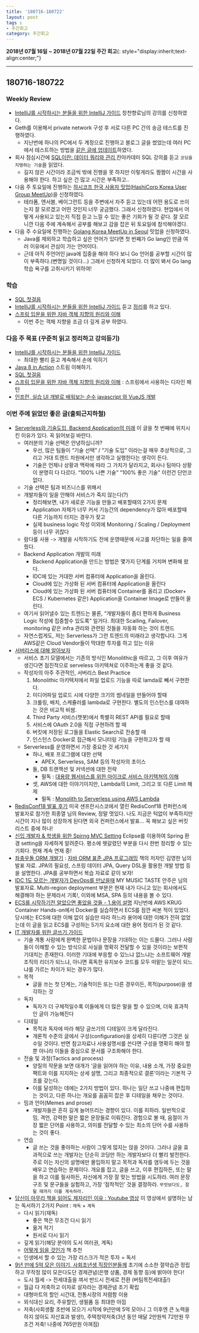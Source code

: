 ```yaml
---
title: '180716-180722'  
layout: post  
tags :  
- 주간회고
category: 주간회고
---
```


**2018년 07월 16일 ~ 2018년 07월 22일 주간 회고**{: style="display:inherit;text-align:center;"}

---

## 180716-180722

### Weekly Review
- [IntelliJ를 시작하시는 분들을 위한 IntelliJ 가이드](https://www.inflearn.com/course/intellij-guide/) 창천향로님의 강의를 신청하였다.
- Geth를 이용해서 private network 구성 후 서로 다른 PC 간의 송금 테스트를 진행하였다.
    - 지난번에 하나의 PC에서 두 계정으로 진행하고 블로그 글을 썼었는데 여러 PC에서 테스트하는 방법을 [같은 글에 업데이트](https://gwonsungjun.github.io/blockchain/2018/06/01/geth/)하였다.
- 회사 점심시간에 
[ SQL이란: 데이터 쿼리와 관리 ](https://ko.khanacademy.org/computing/computer-programming/sql/sql-basics/p/creating-a-table-and-inserting-data) 칸아카데미 SQL 강의를 듣고 `코딩을 지탱하는 기술`을 읽었다.
    - 길지 않은 시간이라 조금씩 밖에 진행을 못 하지만 이렇게라도 짬짬이 시간을 사용해야 한다. 하고 싶은 건 많고 시간은 부족하고..
- 다음 주 토요일에 진행하는 [하시코프 한국 사용자 밋업(HashiCorp Korea User Group MeetUp)](https://festa.io/events/45)을 신청하였다.
    - 테라폼, 앤서블, 베이그런트 등을 주변에서 자주 듣고 있는데 어떤 용도로 쓰이는지 잘 모르겠고 어떤 것인지 너무 궁금했다. 그래서 신청하였다. 현업에서 어떻게 사용되고 있는지 직접 듣고 느낄 수 있는 좋은 기회가 될 것 같다. 잘 모르니깐 다음 주에 계속해서 공부를 해보고 감을 잡은 뒤 토요일에 참석해야겠다.
- 다음 주 수요일에 진행하는 [Golang Korea MeetUp in Seoul](https://www.meetup.com/ko-KR/Seoul-Go-Meetup/events/252632375/) 밋업을 신청하였다.
  - Java를 제외하고 학습하고 싶은 언어가 있다면 첫 번째가 Go lang인 만큼 여러 이유에서 관심이 가는 언어이다.
  - 근데 아직 주언어인 java에 집중을 해야 하다 보니 Go 언어를 공부할 시간이 많이 부족하다.(변명일 것이다...) 그래서 신청하게 되었다. 더 많이 봐서 Go lang 학습 욕구를 고취시키기 위하여!


### 학습

- [SQL 첫걸음](http://book.naver.com/bookdb/book_detail.nhn?bid=9738902)
- [IntelliJ를 시작하시는 분들을 위한 IntelliJ 가이드](https://www.inflearn.com/course/intellij-guide/) 듣고 [정리](https://github.com/gwonsungjun/TIL/blob/master/Intellij/IntelliJ-guide.md)를 하고 있다.
- [스프링 입문을 위한 자바 객체 지향의 원리와 이해](https://book.naver.com/bookdb/book_detail.nhn?bid=8920762)
    - 이번 주는 객체 지향을 조금 더 깊게 공부 하였다.

### 다음 주 목표 (꾸준히 읽고 정리하고 강의듣기)
- [IntelliJ를 시작하시는 분들을 위한 IntelliJ 가이드](https://www.inflearn.com/course/intellij-guide/) 
    - 최대한 빨리 듣고 계속해서 손에 익히기
- [Java 8 in Action](http://book.naver.com/bookdb/book_detail.nhn?bid=8883567) 스트림 이해하기.
- [SQL 첫걸음](http://book.naver.com/bookdb/book_detail.nhn?bid=9738902)
- [스프링 입문을 위한 자바 객체 지향의 원리와 이해](https://book.naver.com/bookdb/book_detail.nhn?bid=8920762) : 스프링에서 사용하는 디자인 패턴
- [인프런, 실습 UI 개발로 배워보는 순수 javascript 와 VueJS 개발](https://www.inflearn.com/course/%EC%88%9C%EC%88%98js-vuejs-%EA%B0%9C%EB%B0%9C-%EA%B0%95%EC%A2%8C/)

### 이번 주에 읽었던 좋은 글(출퇴근지하철)
- [Serverless와 기술도입, Backend Application의 미래](https://medium.com/vingle-tech-blog/serverless%EC%99%80-%EA%B8%B0%EC%88%A0%EB%8F%84%EC%9E%85-backend-application%EC%9D%98-%EB%AF%B8%EB%9E%98-8f114a8b00d5) 이 글을 첫 번째에 위치시킨 이유가 있다. 꼭 읽어보길 바란다.
    - 여러분의 기술 선택은 안녕하십니까?
        - 우선, 많은 팀들이 “기술 선택” / “기술 도입” 이라는걸 매우 추상적으로, 그리고 거대 트렌드 차원에서만 생각하고 실행한다는 생각이 든다.
        - 기술은 언제나 상황과 맥락에 따라 그 가치가 달라지고, 회사나 팀마다 상황이 분명히 다 다르다. “100% 나쁜 기술” “100% 좋은 기술" 이런건 단언코 없다.
    - 기술 선택은 팀과 비즈니스를 위해서
    - 개발자들이 일을 안해야 서비스가 죽지 않는다(?)
        - 정리해보면, 내가 새로운 기능을 만들고 배포할때의 2가지 문제
        - Application 자체가 너무 커서 기능간의 dependency가 많아 배포할때 다른 기능까지 터지는 경우가 잦고
        - 실제 business logic 작성 이외에 Monitoring / Scaling / Deployment 등이 너무 귀찮다
    - 람다를 사용 -> 개발을 시작하기도 전에 운영때문에 사고를 차단하는 일을 줄여 줬다.
    - Backend Application 개발의 미래
        - Backend Application을 만드는 방법은 몇가지 단계를 거치며 변화해 왔다.
        - IDC에 있는 거대한 서버 컴퓨터에 Application을 올린다.
        - Cloud에 있는 가상화 된 서버 컴퓨터에 Application을 올린다
        - Cloud에 있는 가상화 된 서버 컴퓨터에 Container를 올리고 (Docker+ ECS / Kubernetes 같은) Application을 Container Image로 만들어 올린다.
    - 여기서 읽어낼수 있는 트렌드는 물론, “개발자들이 좀더 편하게 Business Logic 작성에 집중할수 있도록” 일거다. 최대한 Scailing, Failover, monitoring 같은 infra 관리와 관련된 것들을 자동화 하는 것이 트렌드
    - 자연스럽게도, 저는 Serverless가 그런 트렌드의 미래라고 생각합니다. 그게 AWS같은 Cloud Vendor들이 막대한 투자를 하고 있는 이유
- [서버리스에 대해 알아보자](https://www.slideshare.net/ssuser67b08e/1-105671213) 
    - 서비스 초기 모델에서는 기존의 방식인 Monolithic을 따르고, 그 이후 여유가 생긴다면 점진적으로 serveless 아키텍쳐로 이주하는게 좋을 것 같다.
    - 작성자의 아주 주관적인, 서버리스 Best Practice
        1. Monolithic 아키텍처에서 파일 업로드 기능을 따로  lamda로 빼서 구현한다.
        2. 미디어파일 업로드 시에 다양한 크기의 썸네일을 만들어야 할때
        3. 크롤링, 배치, 스케쥴러를 lambda로 구현한다. 별도의 인스턴스를 대여하는 것은 비교적 비쌈.
        4. Third Party  서비스(챗봇)에서 특별히 REST API를 필요로 할때
        5. 서비스에 OAuth 2.0을 직접 구현하려 할 때
        6. 버킷에 저장된 로그들을 Elastic Search로 전송할 때
        7. 인스턴스 Docker로 접근해서 모니터링 기능을 구현하고자 할 때
    - Serverless를 운영하면서 가장 중요한 것 세가지
        - 하나, 배포 프로그램에 대한 선택
            - APEX, Serverless, SAM 등의 작성자의 초이스
        - 둘, DB 트랜잭션 및 커넥션에 대한 전략
            - 필독 : [ 대용량 웹서비스를 위한 마이크로 서비스 아키텍쳐의 이해](http://bcho.tistory.com/948)
        - 셋, AWS에 대한 이야기이지만, Lambda의 Limit, 그리고 또 다른 Limit 해제
            - 필독 : [Monolith to Serverless using AWS Lambda](https://github.com/DevStarSJ/Study/blob/master/Blog/Cloud/AWS/Serverless/MonolithToServerless.03.md)
- [ RedisConf18 발표 후기](https://engineering.linecorp.com/ko/blog/detail/306) 미국 샌프란시스코에서 열린 RedisConf18 컨퍼런스에 발표자로 참가한 최종열 님의 Review, 정말 멋있다. 나도 지금은 턱없이 부족하지만 시간이 지나 많이 성장하게 된다면 외국 컨퍼런스에서 발표... 꼭 해보고 싶은 버킷리스트 중에 하나! 
- [신입 개발자 & 학생을 위한 Spirng MVC Setting](https://www.popit.kr/%EC%8B%A0%EC%9E%85-%EA%B0%9C%EB%B0%9C%EC%9E%90-%ED%95%99%EC%83%9D%EC%9D%84-%EC%9C%84%ED%95%9C-spring-mvc-setting-1%ED%8E%B8/) Eclipse를 이용하여 Spring 환경 setting을 자세하게 알려준다. 평소에 헷갈렸던 부분을 다시 한번 정리할 수 있는 기회다. 현재 계속 연재 중! 
- [좌충우돌 ORM 개발기](https://www.slideshare.net/zipkyh/orm-2012-daum-devon) :  [자바 ORM 표준 JPA 프로그래밍](https://book.naver.com/bookdb/book_detail.nhn?bid=9252528) 책의 저자인 김영한 님의 발표 자료. JPA의 필요성, 스프링 데이터 JPA, Query DSL을 활용한 개발 방법 등을 설명한다. JPA를 공부하면서 복습 자료로 같이 보자!
- [IDC 1도 모르는 개발자가 DevOps를 만났을때](https://www.slideshare.net/ssuserd5b689/idc-1-devops-105987290) MY MUSIC TASTE 안주은 님의 발표자료. Multi-region deployment 부분은 현재 내가 다니고 있는 회사에서도 해결해야 하는 문제라서 기록!, 이외에 MSA, SPA 등의 내용을 볼 수 있다.
- [ECS를 시작하기전 알았으면 좋았을 것들 - 1.용어 설명](https://medium.com/@herryhan2435/ecs%EB%A5%BC-%EC%8B%9C%EC%9E%91%ED%95%98%EA%B8%B0%EC%A0%84-%EC%95%8C%EC%95%98%EC%9C%BC%EB%A9%B4-%EC%A2%8B%EC%95%98%EC%9D%84-%EA%B2%83%EB%93%A4-1-%EC%9A%A9%EC%96%B4-%EC%84%A4%EB%AA%85-92dbfb9d59f7) 지난번에 AWS KRUG Container Hands-on에서 Docker를 실습하면서 ECS를 잠깐 써본 적이 있었다. 당시에는 ECS에 대한 이해 없이 실습만 따라 하느라 용어에 대한 이해가 전혀 없었는데 이 글을 읽고 ECS를 구성하는 5가지 요소에 대한 용어 정리가 된 것 같다.
- [IT 개발자를 위한 글쓰기 가이드](http://www.ciokorea.com/news/38600)
    - 기술 계통 사람에게 완벽한 문법이나 문장을 기대하는 이는 드물다. 그러나 사람들이 이해할 수 있는 방식으로 사실을 명확히 전달할 수 있을 것이라는 보편적 기대치는 존재한다. 이러한 기대에 부응할 수 있느냐 없느냐는 소프트웨어 개발 조직의 리더가 되느냐, 아니면 혹독한 유지보수 코드를 모두 떠맡는 일꾼이 되느냐를 가르는 차이가 되는 경우가 많다.
    - 목적
        - 글을 쓰는 첫 단계는, 기술적이든 또는 다른 경우이든, 목적(purpose)을 생각하는 것
    - 독자
        - 독자가 더 구체적일수록 이들에게 더 많은 말을 할 수 있으며, 더욱 효과적인 글이 가능해진다
    - 디테일
        - 목적과 독자에 따라 해당 글쓰기의 디테일이 크게 달라진다.
        - 개론적 수준의 글에서 구성(configuration)을 상세히 다룬다면 그것은 실수일 것이다. 반면 참고자료나 사용설명서를 쓴다면 구성을 명확히 해야 할 뿐 아니라 이들을 중심으로 문서를 구조화해야 한다.
    - 전술 및 과정(Tactics and process)
        - 양질의 작문을 보면 대개가 ‘글을 읽어야 하는 이유, 내용 소개, 가장 중요한 팩트와 이를 지지하는 상세 설명, 그리고 최종적으로 결론’이라는 기본적 구조를 갖는다.
        - 이를 달성하는 데에는 2가지 방법이 있다. 하나는 일단 쓰고 나중에 편집하는 것이고, 다른 하나는 개요를 꼼꼼히 잡은 후 디테일을 채우는 것이다.
    - 밈과 언어(Memes and prose)
        - 개발자들은 흔히 길게 늘어뜨리는 경향이 있다. 이를 피하라. 일반적으로 밈, 격언, 강력한 말은 짧은 문장들로 이뤄진다. 경험으로 볼 때, 음절이 가장 짧은 단어를 사용하고, 의미를 전달할 수 있는 최소의 단어 수를 사용하는 것이 좋다.
    - 연습
        - 글 쓰는 것을 좋아하는 사람이 그렇게 많지는 않을 것이다. 그러나 글을 효과적으로 쓰는 개발자는 단순히 코딩만 하는 개발자보다 더 빨리 발전한다. 주로 이는 자신의 설명에만 몰입하지 말고 목적과 독자를 염두에 두는 것을 배우고 연습하는 문제이다. 개요를 잡고, 글을 쓰고, 이후 편집하든, 또는 말을 하고 이를 필사하든, 자신에게 가장 잘 맞는 방법을 시도하라. 여러 문장 구조 및 문구들을 실험하고, 가장 ‘점착적인’ 것을 결정하라. `무엇보다도, 잘 될 때까지 이를 계속하라.`
- [당신이 아무리 책을 읽어도 제자리인 이유 : Youtube 영상](https://www.youtube.com/watch?v=qmO6ZMm0Qjk&feature=youtu.be&app=desktop) 이 영상에서 설명하는 남는 독서하기 2가지 Point : `재독` + `계독`
    - 다시 읽기(재독)
        - 좋은 책은 무조건 다시 읽기
        - 옮겨 적기
        - 원서로 다시 읽기
    - 깊게 읽기(해당 분야의 도서 여러권, 계독)
    - [어떻게 읽을 것인가](https://book.naver.com/bookdb/book_detail.nhn?bid=9990782) 책 추천
    - 인생에서 할 수 있는 가장 리스크가 적은 투자 = 독서
- [9년 만에 5억 모은 이야기, 사회초년생 직장인분들께](https://brunch.co.kr/@readme999/134?f=fp) 초기에 소소한 절약습관 정립하고 무작정 많이 모은다도단 경제관념(은행 상품, 경제 동향 등)에 밝아야 한다!
    - 도시 월세 -> 전세대출을 껴서 반드시 전세로 전환 (버팀목전세대출!)
    - 월급 다 저축하고 이자로 살자라는 경제관념 조기 확립
    - 대형마트의 할인 시간대, 전통시장의 저렴함 이용
    - 외식대신 요리, 주유할인, 생필품 등 최대한 아낌
    - 저축(사회생활 초반에 모으기 시작에 9년만에 5억 모이니 그 이후엔 큰 노력을 하지 않아도 자산효과 발생!), 주택청약저축(3년 동안 매달 2만원씩 72만원 무조건 저축! 나중에 765만원 아껴짐)
